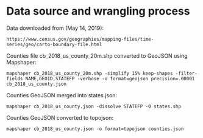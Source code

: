 # Data source and wrangling process

Data downloaded from (May 14, 2019):

`https://www.census.gov/geographies/mapping-files/time-series/geo/carto-boundary-file.html`


Counties file cb_2018_us_county_20m.shp converted to GeoJSON using Mapshaper:

`mapshaper cb_2018_us_county_20m.shp -simplify 15% keep-shapes -filter-fields NAME,GEOID,STATEFP -verbose -o format=geojson precision=.00001 cb_2018_us_county.json`

Counties GeoJSON merged into states.json:

`mapshaper cb_2018_us_county.json -dissolve STATEFP -0 states.shp`

Counties GeoJSON converted to topojson:

`mapshaper cb_2018_us_county.json -o format=topojson counties.json`